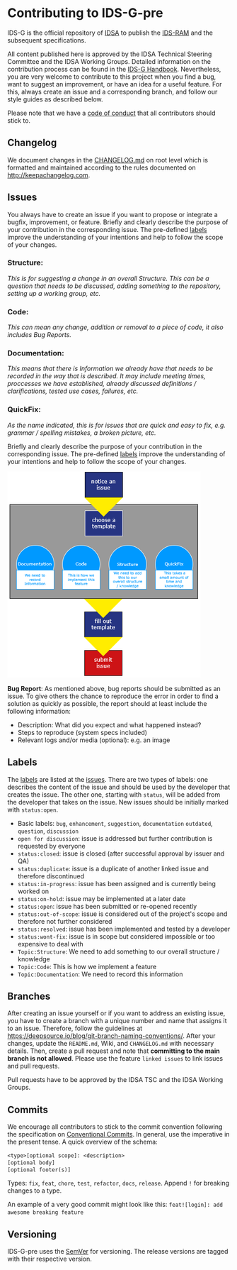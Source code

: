 # Contributing to IDS-G-pre

IDS-G is the official repository of [IDSA](https://www.internationaldataspaces.org) to publish the [IDS-RAM]() and the subsequent specifications.

All content published here is approved by the IDSA Technical Steering Committee and the IDSA Working Groups. Detailed information on the contribution process can be found in the [IDS-G Handbook](Handbook/README.md). Nevertheless, you are very welcome to contribute
to this project when you find a bug, want to suggest an improvement, or have an idea for a useful
feature. For this, always create an issue and a corresponding branch, and follow our style
guides as described below.

Please note that we have a [code of conduct](CODE_OF_CONDUCT.md) that all contributors should stick to.

## Changelog

We document changes in the [CHANGELOG.md](CHANGELOG.md) on root level which is formatted and
maintained according to the rules documented on http://keepachangelog.com.

## Issues

You always have to create an issue if you want to propose or integrate a bugfix, improvement, or feature.
Briefly and clearly describe the purpose of your contribution in the corresponding issue.
The pre-defined [labels](#labels) improve the understanding of your intentions and help to follow
the scope of your changes.

### Structure:

*This is for suggesting a change in an overall Structure. This can be a question that needs to be discussed, adding something to the repository, setting up a working group, etc.*
### Code:

*This can mean any change, addition or removal to a piece of code, it also includes Bug Reports.*

### Documentation:

*This means that there is Information we already have that needs to be recorded in the way that is described. It may include meeting times, proccesses we have established, already discussed definitions / clarifications, tested use cases, failures, etc.*

### QuickFix:

*As the name indicated, this is for issues that are quick and easy to fix, e.g. grammar / spelling mistakes, a broken picture, etc.*

Briefly and clearly describe the purpose of your contribution in the corresponding issue.
The pre-defined [labels](#labels) improve the understanding of your intentions and help to follow
the scope of your changes.

  ![Issue flow.png](https://github.com/International-Data-Spaces-Association/IDS-G/blob/issue-templates/resources/Issue%20flow.png)


**Bug Report**: As mentioned above, bug reports should be submitted as an issue. To give others
the chance to reproduce the error in order to find a solution as quickly as possible, the report
should at least include the following information:
* Description: What did you expect and what happened instead?
* Steps to reproduce (system specs included)
* Relevant logs and/or media (optional): e.g. an image

## Labels

The [labels](https://github.com/International-Data-Spaces-Association/ids-g/labels) are listed at the
[issues](https://github.com/International-Data-Spaces-Association/IDS-G/issues).
There are two types of labels: one describes the content of the issue and should be used by the
developer that creates the issue. The other one, starting with `status`, will be added from the
developer that takes on the issue. New issues should be initially marked with `status:open`.
*  Basic labels: `bug`, `enhancement`, `suggestion`, `documentation` `outdated`, `question`, `discussion`
*  `open for discussion`: issue is addressed but further contribution is requested by everyone
*  `status:closed`: issue is closed (after successful approval by issuer and QA)
*  `status:duplicate`: issue is a duplicate of another linked issue and therefore discontinued
*  `status:in-progress`: issue has been assigned and is currently being worked on
*  `status:on-hold`: issue may be implemented at a later date
*  `status:open`: issue has been submitted or re-opened recently
*  `status:out-of-scope`: issue is considered out of the project's scope and therefore not further considered
*  `status:resolved`: issue has been implemented and tested by a developer
*  `status:wont-fix`: issue is in scope but considered impossible or too expensive to deal with
*  `Topic:Structure`: We need to add something to our overall structure / knowledge
*  `Topic:Code`: This is how we implement a feature
*  `Topic:Documentation`: We need to record this information

## Branches

After creating an issue yourself or if you want to address an existing issue, you have to create a
branch with a unique number and name that assigns it to an issue. Therefore, follow the guidelines
at https://deepsource.io/blog/git-branch-naming-conventions/. After your changes, update the
`README.md`, Wiki, and `CHANGELOG.md` with necessary details. Then, create a pull request and note
that **committing to the main branch is not allowed**. Please use the feature `linked issues` to
link issues and pull requests.

Pull requests have to be approved by the IDSA TSC and the IDSA Working Groups.

## Commits

We encourage all contributors to stick to the commit convention following the specification on
[Conventional Commits](https://www.conventionalcommits.org/en/v1.0.0/). In general, use  the
imperative in the present tense. A quick overview of the schema:
```
<type>[optional scope]: <description>
[optional body]
[optional footer(s)]
```

Types: `fix`, `feat`, `chore`, `test`, `refactor`, `docs`, `release`. Append `!` for breaking
changes to a type.

An example of a very good commit might look like this: `feat![login]: add awesome breaking feature`


## Versioning
IDS-G-pre uses the [SemVer](https://semver.org/) for versioning. The release versions
are tagged with their respective version.
